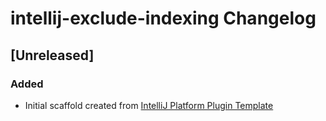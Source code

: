 <!-- Keep a Changelog guide -> https://keepachangelog.com -->

# intellij-exclude-indexing Changelog

## [Unreleased]
### Added
- Initial scaffold created from [IntelliJ Platform Plugin Template](https://github.com/JetBrains/intellij-platform-plugin-template)
